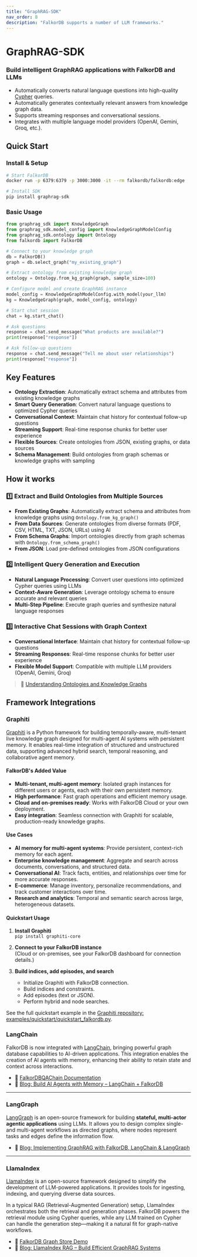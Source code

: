 ```yaml
---
title: "GraphRAG-SDK"
nav_order: 8
description: "FalkorDB supports a number of LLM frameworks."
---
```


# GraphRAG-SDK
### Build intelligent GraphRAG applications with FalkorDB and LLMs

- Automatically converts natural language questions into high-quality [Cypher](https://docs.falkordb.com/cypher/) queries.
- Automatically generates contextually relevant answers from knowledge graph data.
- Supports streaming responses and conversational sessions.
- Integrates with multiple language model providers (OpenAI, Gemini, Groq, etc.).

## Quick Start

### Install & Setup
```bash
# Start FalkorDB
docker run -p 6379:6379 -p 3000:3000 -it --rm falkordb/falkordb:edge

# Install SDK
pip install graphrag-sdk
```

### Basic Usage
```python
from graphrag_sdk import KnowledgeGraph
from graphrag_sdk.model_config import KnowledgeGraphModelConfig
from graphrag_sdk.ontology import Ontology
from falkordb import FalkorDB

# Connect to your knowledge graph
db = FalkorDB()
graph = db.select_graph("my_existing_graph")

# Extract ontology from existing knowledge graph
ontology = Ontology.from_kg_graph(graph, sample_size=100)

# Configure model and create GraphRAG instance
model_config = KnowledgeGraphModelConfig.with_model(your_llm)
kg = KnowledgeGraph(graph, model_config, ontology)

# Start chat session
chat = kg.start_chat()

# Ask questions
response = chat.send_message("What products are available?")
print(response["response"])

# Ask follow-up questions
response = chat.send_message("Tell me about user relationships")
print(response["response"])
```

## Key Features

- **Ontology Extraction**: Automatically extract schema and attributes from existing knowledge graphs
- **Smart Query Generation**: Convert natural language questions to optimized Cypher queries
- **Conversational Context**: Maintain chat history for contextual follow-up questions  
- **Streaming Support**: Real-time response chunks for better user experience
- **Flexible Sources**: Create ontologies from JSON, existing graphs, or data sources
- **Schema Management**: Build ontologies from graph schemas or knowledge graphs with sampling

## How it works

### 1️⃣ Extract and Build Ontologies from Multiple Sources
- **From Existing Graphs**: Automatically extract schema and attributes from knowledge graphs using `Ontology.from_kg_graph()`
- **From Data Sources**: Generate ontologies from diverse formats (PDF, CSV, HTML, TXT, JSON, URLs) using AI
- **From Schema Graphs**: Import ontologies directly from graph schemas with `Ontology.from_schema_graph()`
- **From JSON**: Load pre-defined ontologies from JSON configurations

### 2️⃣ Intelligent Query Generation and Execution
- **Natural Language Processing**: Convert user questions into optimized Cypher queries using LLMs
- **Context-Aware Generation**: Leverage ontology schema to ensure accurate and relevant queries
- **Multi-Step Pipeline**: Execute graph queries and synthesize natural language responses

### 3️⃣ Interactive Chat Sessions with Graph Context
- **Conversational Interface**: Maintain chat history for contextual follow-up questions
- **Streaming Responses**: Real-time response chunks for better user experience
- **Flexible Model Support**: Compatible with multiple LLM providers (OpenAI, Gemini, Groq)

> 📓  [Understanding Ontologies and Knowledge Graphs](https://www.falkordb.com/blog/understanding-ontologies-knowledge-graph-schemas/)


## Framework Integrations

### Graphiti

[Graphiti](https://help.getzep.com/graphiti/configuration/graph-db-configuration#falkordb) is a Python framework for building temporally-aware, multi-tenant live knowledge graph designed for multi-agent AI systems with persistent memory. It enables real-time integration of structured and unstructured data, supporting advanced hybrid search, temporal reasoning, and collaborative agent memory.

#### FalkorDB's Added Value

- **Multi-tenant, multi-agent memory**: Isolated graph instances for different users or agents, each with their own persistent memory.
- **High performance**: Fast graph operations and efficient memory usage.
- **Cloud and on-premises ready**: Works with FalkorDB Cloud or your own deployment.
- **Easy integration**: Seamless connection with Graphiti for scalable, production-ready knowledge graphs.

#### Use Cases

- **AI memory for multi-agent systems**: Provide persistent, context-rich memory for each agent.
- **Enterprise knowledge management**: Aggregate and search across documents, conversations, and structured data.
- **Conversational AI**: Track facts, entities, and relationships over time for more accurate responses.
- **E-commerce**: Manage inventory, personalize recommendations, and track customer interactions over time.
- **Research and analytics**: Temporal and semantic search across large, heterogeneous datasets.

#### Quickstart Usage

1. **Install Graphiti**  
   `pip install graphiti-core`

2. **Connect to your FalkorDB instance**  
   (Cloud or on-premises, see your FalkorDB dashboard for connection details.)

3. **Build indices, add episodes, and search**  
   - Initialize Graphiti with FalkorDB connection.
   - Build indices and constraints.
   - Add episodes (text or JSON).
   - Perform hybrid and node searches.

See the full quickstart example in the [Graphiti repository: examples/quickstart/quickstart_falkordb.py](https://github.com/getzep/graphiti/blob/main/examples/quickstart/quickstart_falkordb.py).


### LangChain

FalkorDB is now integrated with [LangChain](https://www.langchain.com/), bringing powerful graph database capabilities to AI-driven applications. This integration enables the creation of AI agents with memory, enhancing their ability to retain state and context across interactions.

- 🔗 [FalkorDBQAChain Documentation](https://python.langchain.com/docs/use_cases/more/graph/graph_falkordb_qa)  
- 📓 [Blog: Build AI Agents with Memory – LangChain + FalkorDB](https://www.falkordb.com/blog/building-ai-agents-with-memory-langchain/)

---

### LangGraph

[LangGraph](https://www.langgraph.dev/) is an open-source framework for building **stateful, multi-actor agentic applications** using LLMs. It allows you to design complex single- and multi-agent workflows as directed graphs, where nodes represent tasks and edges define the information flow.

- 📓 [Blog: Implementing GraphRAG with FalkorDB, LangChain & LangGraph](https://www.falkordb.com/blog/graphrag-workflow-falkordb-langchain/)

---

### LlamaIndex

[LlamaIndex](https://www.llamaindex.ai/) is an open-source framework designed to simplify the development of LLM-powered applications. It provides tools for ingesting, indexing, and querying diverse data sources.

In a typical RAG (Retrieval-Augmented Generation) setup, LlamaIndex orchestrates both the retrieval and generation phases. FalkorDB powers the retrieval module using Cypher queries, while any LLM trained on Cypher can handle the generation step—making it a natural fit for graph-native workflows.

- 🔗 [FalkorDB Graph Store Demo](https://gpt-index.readthedocs.io/en/latest/examples/index_structs/knowledge_graph/FalkorDBGraphDemo.html)  
- 📓 [Blog: LlamaIndex RAG – Build Efficient GraphRAG Systems](https://www.falkordb.com/blog/llamaindex-rag-implementation-graphrag/)

